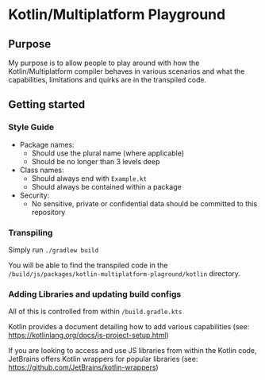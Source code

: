 # Kotlin/Multiplatform Playground

## Purpose

My purpose is to allow people to play around with how the Kotlin/Multiplatform compiler behaves in various scenarios and what the capabilities, limitations and quirks are in the transpiled code.

## Getting started

### Style Guide

* Package names:
  * Should use the plural name (where applicable)
  * Should be no longer than 3 levels deep
* Class names:
  * Should always end with ```Example.kt```
  * Should always be contained within a package
* Security:
  * No sensitive, private or confidential data should be committed to this repository

### Transpiling

Simply run ```./gradlew build```

You will be able to find the transpiled code in the ```/build/js/packages/kotlin-multiplatform-plaground/kotlin``` directory.

### Adding Libraries and updating build configs

All of this is controlled from within ```/build.gradle.kts```

Kotlin provides a document detailing how to add various capabilities (see: https://kotlinlang.org/docs/js-project-setup.html)

If you are looking to access and use JS libraries from within the Kotlin code, JetBrains offers Kotlin wrappers for popular libraries (see: https://github.com/JetBrains/kotlin-wrappers)

